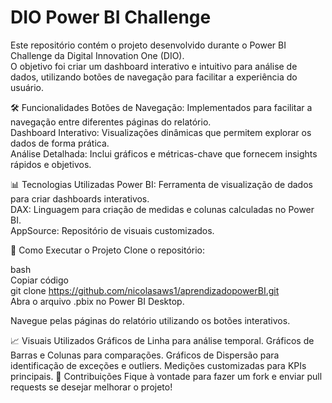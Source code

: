 # **DIO Power BI Challenge**

Este repositório contém o projeto desenvolvido durante o Power BI Challenge da Digital Innovation One (DIO).  
O objetivo foi criar um dashboard interativo e intuitivo para análise de dados, utilizando botões de navegação para facilitar a experiência do usuário.

🛠️ Funcionalidades
Botões de Navegação: Implementados para facilitar a navegação entre diferentes páginas do relatório.  
Dashboard Interativo: Visualizações dinâmicas que permitem explorar os dados de forma prática.  
Análise Detalhada: Inclui gráficos e métricas-chave que fornecem insights rápidos e objetivos.  

📊 Tecnologias Utilizadas
Power BI: Ferramenta de visualização de dados para criar dashboards interativos.  
DAX: Linguagem para criação de medidas e colunas calculadas no Power BI.  
AppSource: Repositório de visuais customizados.  

🚀 Como Executar o Projeto
Clone o repositório:

bash  
Copiar código  
git clone https://github.com/nicolasaws1/aprendizadopowerBI.git  
Abra o arquivo .pbix no Power BI Desktop.

Navegue pelas páginas do relatório utilizando os botões interativos.

📈 Visuais Utilizados
Gráficos de Linha para análise temporal.
Gráficos de Barras e Colunas para comparações.
Gráficos de Dispersão para identificação de exceções e outliers.
Medições customizadas para KPIs principais.
🤝 Contribuições
Fique à vontade para fazer um fork e enviar pull requests se desejar melhorar o projeto!

